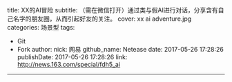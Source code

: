 title: XX的AI冒险
subtitle: （需在微信打开）通过类与假AI进行对话，分享含有自己名字的朋友圈，从而引起好友的关注。
cover: xx ai adventure.jpg
categories: 场景型
tags:
  - Git
  - Fork
author:
  nick: 网易
  github_name: Netease
date: 2017-05-26 17:28:26
publishDate: 2017-05-26 17:28:26
link: http://news.163.com/special/fdh5_ai
---
